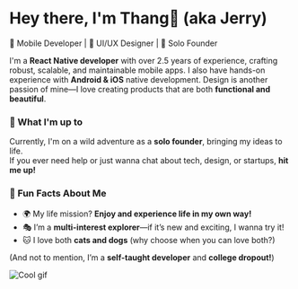 # Hey there, I'm Thang👋 (aka Jerry)  

📱 Mobile Developer | 🎨 UI/UX Designer | 🚀 Solo Founder  

I'm a **React Native developer** with over 2.5 years of experience, crafting robust, scalable, and maintainable mobile apps. I also have hands-on experience with **Android & iOS** native development. Design is another passion of mine—I love creating products that are both **functional and beautiful**.

### 🚀 What I'm up to  
Currently, I'm on a wild adventure as a **solo founder**, bringing my ideas to life.  
If you ever need help or just wanna chat about tech, design, or startups, **hit me up!**  

### 🌟 Fun Facts About Me  
- 🌍 My life mission? **Enjoy and experience life in my own way!**  
- 🎭 I’m a **multi-interest explorer**—if it’s new and exciting, I wanna try it!  
- 🐱 I love both **cats and dogs** (why choose when you can love both?)

(And not to mention, I’m a **self-taught developer** and **college dropout!**)

![Cool gif](https://media3.giphy.com/media/v1.Y2lkPTc5MGI3NjExa29oZDdkcTZ6bG9vd3ZsN2I5cjFxM2ZoZDhrNXV0ZXpqbDJ4cHdwbSZlcD12MV9pbnRlcm5hbF9naWZfYnlfaWQmY3Q9Zw/8dBPE2fIInoJDV5u61/giphy.gif)
